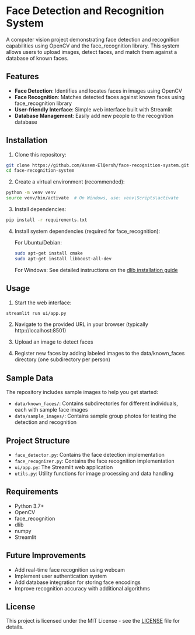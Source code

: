 # Face Detection and Recognition System

A computer vision project demonstrating face detection and recognition capabilities using OpenCV and the face_recognition library. This system allows users to upload images, detect faces, and match them against a database of known faces.

## Features

- **Face Detection**: Identifies and locates faces in images using OpenCV
- **Face Recognition**: Matches detected faces against known faces using face_recognition library
- **User-friendly Interface**: Simple web interface built with Streamlit
- **Database Management**: Easily add new people to the recognition database

## Installation

1. Clone this repository:
```bash
git clone https://github.com/Assem-ElQersh/face-recognition-system.git
cd face-recognition-system
```

2. Create a virtual environment (recommended):
```bash
python -m venv venv
source venv/bin/activate  # On Windows, use: venv\Scripts\activate
```

3. Install dependencies:
```bash
pip install -r requirements.txt
```

4. Install system dependencies (required for face_recognition):

   For Ubuntu/Debian:
   ```bash
   sudo apt-get install cmake
   sudo apt-get install libboost-all-dev
   ```

   For Windows:
   See detailed instructions on the [dlib installation guide](https://github.com/davisking/dlib#installation)

## Usage

1. Start the web interface:
```bash
streamlit run ui/app.py
```

2. Navigate to the provided URL in your browser (typically http://localhost:8501)

3. Upload an image to detect faces

4. Register new faces by adding labeled images to the data/known_faces directory (one subdirectory per person)

## Sample Data

The repository includes sample images to help you get started:

- `data/known_faces/`: Contains subdirectories for different individuals, each with sample face images
- `data/sample_images/`: Contains sample group photos for testing the detection and recognition

## Project Structure

- `face_detector.py`: Contains the face detection implementation
- `face_recognizer.py`: Contains the face recognition implementation
- `ui/app.py`: The Streamlit web application
- `utils.py`: Utility functions for image processing and data handling

## Requirements

- Python 3.7+
- OpenCV
- face_recognition
- dlib
- numpy
- Streamlit

## Future Improvements

- Add real-time face recognition using webcam
- Implement user authentication system
- Add database integration for storing face encodings
- Improve recognition accuracy with additional algorithms

## License

This project is licensed under the MIT License - see the [LICENSE](https://github.com/Assem-ElQersh/Face-Recognition-System/blob/main/LICENSE) file for details.
